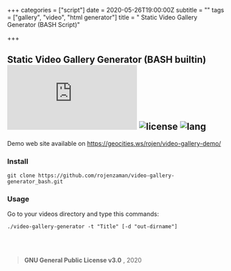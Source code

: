 +++
categories = ["script"]
date = 2020-05-26T19:00:00Z
subtitle = ""
tags = ["gallery", "video", "html generator"]
title = " Static Video Gallery Generator (BASH Script)"

+++
## Static Video Gallery Generator (BASH builtin) ![repo size](https://img.shields.io/github/size/rojenzaman/video-gallery-generator_bash/video-gallery-generator.sh) ![license](https://img.shields.io/github/license/rojenzaman/video-gallery-generator_bash) ![lang](https://img.shields.io/github/languages/top/rojenzaman/video-gallery-generator_bash)

Demo web site available on https://geocities.ws/rojen/video-gallery-demo/

### Install

    git clone https://github.com/rojenzaman/video-gallery-generator_bash.git

### Usage

Go to your videos directory and type this commands:

    ./video-gallery-generator -t "Title" [-d "out-dirname"]

<br><br>

> **GNU General Public License v3.0** , 2020
